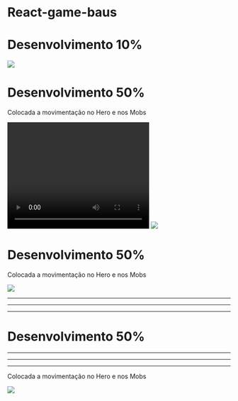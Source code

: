 # React-game-baus

<h1>Desenvolvimento 10%</h1>

<img src="https://user-images.githubusercontent.com/78341732/167279705-7da0649a-f3d5-45c8-a2bd-f3a2fd22e0e9.png" />





<div textAlign="center">

<h1>Desenvolvimento 50%</h1>
<p>Colocada a movimentação no Hero e nos Mobs</p>

<video width="320" height="240"> 
<source  src="https://user-images.githubusercontent.com/78341732/167310759-9c7776c0-9378-4605-94e3-86f8a7bf7a66.gif" type="video/gif"></>
</video>

<img src="https://user-images.githubusercontent.com/78341732/167310759-9c7776c0-9378-4605-94e3-86f8a7bf7a66.gif" />

<h1>Desenvolvimento 50%</h1>
<p>Colocada a movimentação no Hero e nos Mobs</p>
<img src="https://user-images.githubusercontent.com/78341732/167310759-9c7776c0-9378-4605-94e3-86f8a7bf7a66.gif" />

<hr/>
<hr/>
<hr/>
<h1>Desenvolvimento 50%</h1>
<hr/>
<hr/>
<hr/>
<p>Colocada a movimentação no Hero e nos Mobs</p>

<img src="https://user-images.githubusercontent.com/78341732/167310759-9c7776c0-9378-4605-94e3-86f8a7bf7a66.gif" />
  
  
</div>
